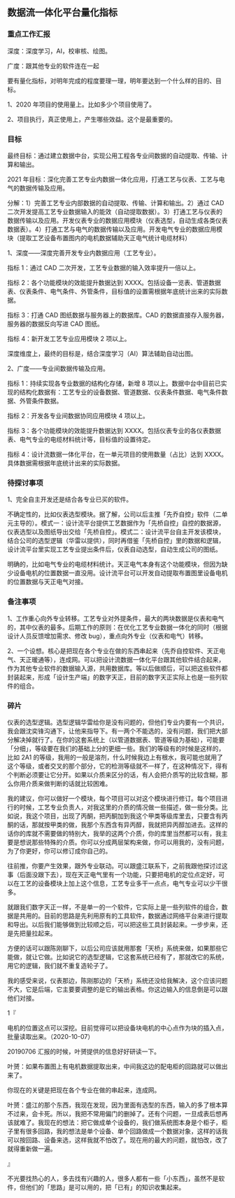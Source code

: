## 数据流一体化平台量化指标

### 重点工作汇报

深度：深度学习，AI，校审核、绘图。

广度：跟其他专业的软件连在一起

要有量化指标，对明年完成的程度要理一理，明年要达到一个什么样的目的、目标。

1、2020 年项目的使用量上。比如多少个项目使用了。

2、项目执行，真正使用上，产生哪些效益。这个是最重要的。

### 目标

最终目标：通过建立数据中台，实现公用工程各专业间数据的自动提取、传输、计算和输出。

2021 年目标：深化完善工艺专业内数据一体化应用，打通工艺与仪表、工艺与电气的数据传输及应用。

分解：1）完善工艺专业内部数据的自动提取、传输、计算和输出。2）通过 CAD 二次开发提高工艺专业数据输入的能效（自动提取数据）。3）打通工艺与仪表的数据传输以及应用。开发仪表专业的数据应用模块（仪表选型，自动生成各类仪表数据表）。4）打通工艺与电气的数据传输以及应用。开发电气专业的数据应用模块（提取工艺设备布置图内的电机数据辅助天正电气统计电缆材料）

1、深度——深度完善开发专业内数据应用（工艺专业）。

指标 1：通过 CAD 二次开发，工艺专业数据的输入效率提升一倍以上。

指标 2：各个功能模块的效能提升数据达到 XXXX。包括设备一览表、管道数据表、仪表条件、电气条件、外管条件，目标值的设置需根据年底统计出来的实际数据。

指标 3：打通 CAD 图纸数据与服务器上的数据库。CAD 的数据直接存入服务器，服务器的数据反向写进 CAD 图纸。

指标 4：新开发工艺专业应用模块 2 项以上。

深度维度上，最终的目标是，结合深度学习（AI）算法辅助自动出图。

2、广度——专业间数据传输及应用。

指标 1：持续实现各专业数据的结构化存储，新增 8 项以上。数据中台中目前已实现的结构化数据有：工艺专业的设备数据、管道数据、仪表条件数据、电气条件数据、外管条件数据。

指标 2：开发各专业间数据协同应用模块 4 项以上。

指标 3：各个功能模块的效能提升数据达到 XXXX。包括仪表专业的各仪表数据表、电气专业的电缆材料统计等，目标值的设置待定。

指标 4：设计流数据一体化平台，在一单元项目的使用数量（占比）达到 XXXX。具体数据需根据年底统计出来的实际数据。

### 待探讨事项

1、完全自主开发还是结合各专业已买的软件。

不确定性的，比如仪表选型模块。据了解，公司以后主推「先乔自控」软件（二单元主导的）。模式一：设计流平台提供工艺数据作为「先桥自控」自控的数据源，仪表选型以及图纸导出交给「先桥自控」。模式二：设计流平台自主开发该模块，结合公司的选型逻辑（华雷以提供），同时再借鉴「先桥自控」里的数据和逻辑，设计流平台里实现工艺专业提出条件后，仪表自动选型，自动生成公司的图纸。

明确的，比如电气专业的电缆材料统计。天正电气本身有这个功能模块，但因为缺少设备电机的位置数据一直没用。设计流平台可以开发自动提取布置图里设备电机的位置数据与天正电气对接。

### 备注事项

1、工作重心向外专业转移。工艺专业对外提条件，最大的两块数据是仪表和电气的，其中仪表的最多。后期工作的原则：在优化工艺专业数据一体化的同时（根据设计人员反馈增加需求、修改 bug），重点向外专业（仪表和电气）转移。

2、一个设想。核心是把现在各个专业在做的东西串起来（先乔自控软件、天正电气、天正暖通等），连成网。可以把设计流数据一体化平台跟其他软件结合起来，作为其他专业软件的数据输入源，共用数据库。等以后做顺后，可以把这些软件都封装起来，形成「设计生产端」的数字天正，目前的数字天正实际上也是一些列软件的组合。

### 碎片

仪表的选型逻辑。选型逻辑华雷给你是没有问题的，但他们专业内要有一个共识，我会跟沈奕锋沟通下，让他来指导下。有一两个不能选的，没有问题，我们把大部分解决掉就行了。在你的这套系统上（以管道数据表、管道等级为基础），可能要「分细」，等级要在我们的基础上分的更细一些。我们的等级有的时候是这样的，比如 2A1 的等级，我用的一般是溶剂，什么时候我边上有根水，我可能也就用了这个等级，或者交叉的那个部分，它的检测等级就不一样了，在这种情况下，得有个判断必须要让它分开。如果以介质来区分的话，有人会把介质写的比较含糊，那么你用介质来做判断的话就比较困难。

我的建议，你可以做好一个模块，每个项目可以对这个模块进行修订。每个项目进行的时候，工艺专业负责人，对我这里的介质的情况做一些描述，做一些分类。比如说，我这个项目，出现了丙酮，把丙酮加到我这个甲类等级库里去，只要含有丙酮的话，那就按甲类的做，我那个东西含有异丙醇，我就把异丙醇加进去。这样的话你的库就不需要做的特别大，我举的这两个介质，你的库里当然都可以有，我主要是想说那些特殊的介质。你可以分成两层架构来做，你可以用我的，没有问题，为了你更好，你可以修订成你自己的。

往前推，你要产生效果，跟外专业联动。可以跟盛江联系下，之前我跟他探讨过这事（后面没跟下去），现在天正电气里有一个功能，只要把电机的定位点定好，可以在工艺的设备模块上加上这个信息，工艺专业多干一点点，电气专业可以少干很多。

就跟我们数字天正一样，不是单一的一个软件，它实际上是一些列软件的组合，数据是共用的。目前的思路是先利用原有的工具软件，数据通过网络平台来进行提取和导出。以后我们能够做到比较顺之后，可以把这些工具封装起来。一步步来，还是先把量拉起来。

方便的话可以跟陈刚聊下，以后公司应该就用那套「天桥」系统来做，如果那些它能做，就让它做。比如说它的选型逻辑，它这套系统已经有了，那就改它的系统，用它的逻辑，我们就不重复造轮子了。

我的感受来说，仪表那边，陈刚那边的「天桥」系统还没给我解决，这个应该问题不大，它是后端，它主要要调整的是它的输出表格。你这边输入的信息倒是可以跟他们对接。

1『

电机的位置这点可以深挖。目前觉得可以把设备块电机的中心点作为块的插入点，批量读取出来。（2020-10-07）

20190706 汇报的时候，叶赟提供的信息好好研读一下。

叶赟：如果布置图上有电机数据提取出来，中间我这边的配电柜的回路就可以做出来了。

你现在的关键是把现在各个专业在做的串起来，连成网。

叶赟：盛江的那个东西，我现在发现，因为里面有选型的东西，输入的多了根本算不过来，会卡死。所以，我把不常用偏门的删掉了。还有个问题，一旦成表后想再该就难了。我现在的想法：把它做成单个设备的，我们做系统图本身是个柜子，柜子里有很多回路，我的想法是单个设备、单个回路做成一个数据对象，这样的话我可以按回路、设备来选，这样我就不怕改了。现在用的最大的问题，就怕改，改了就得重新做一遍。

』

不光要找热心的人，多去找有兴趣的人，很多人都有一些「小东西」，虽然不是软件，但他们的「思路」是可以用的，把「已有」的知识收集起来。
